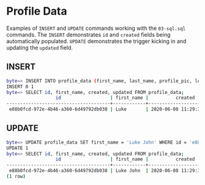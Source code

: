 # Profile Data

Examples of `INSERT` and `UPDATE` commands working with the `03-sql.sql` commands. The `INSERT` demonstrates `id` and `created` fields being automatically populated. `UPDATE` demonstrates the trigger kicking in and updating the `updated` field.

## INSERT

```bash
byte=> INSERT INTO profile_data (first_name, last_name, profile_pic, locale, timezone, gender, last_ad_referral) VALUES ('Luke', 'Steadman', '/path/to/profile-picture', 'en_GB', 0, 'Male', '{"source": "ADS", "type": "OPEN_THREAD", "ad_id": "6045246247433"}');
INSERT 0 1
byte=> SELECT id, first_name, created, updated FROM profile_data;
                  id                  | first_name |          created           |          updated
--------------------------------------+------------+----------------------------+----------------------------
 e88b0fcd-972e-4b46-a360-6d49792db038 | Luke       | 2020-06-08 11:29:31.468312 |
```

## UPDATE

```bash
byte=> UPDATE profile_data SET first_name = 'Luke John' WHERE id = 'e88b0fcd-972e-4b46-a360-6d49792db038';
UPDATE 1
byte=> SELECT id, first_name, created, updated FROM profile_data;
                  id                  | first_name |          created           |          updated
--------------------------------------+------------+----------------------------+----------------------------
 e88b0fcd-972e-4b46-a360-6d49792db038 | Luke John  | 2020-06-08 11:29:31.468312 | 2020-06-08 11:30:12.379356
(1 row)
```
